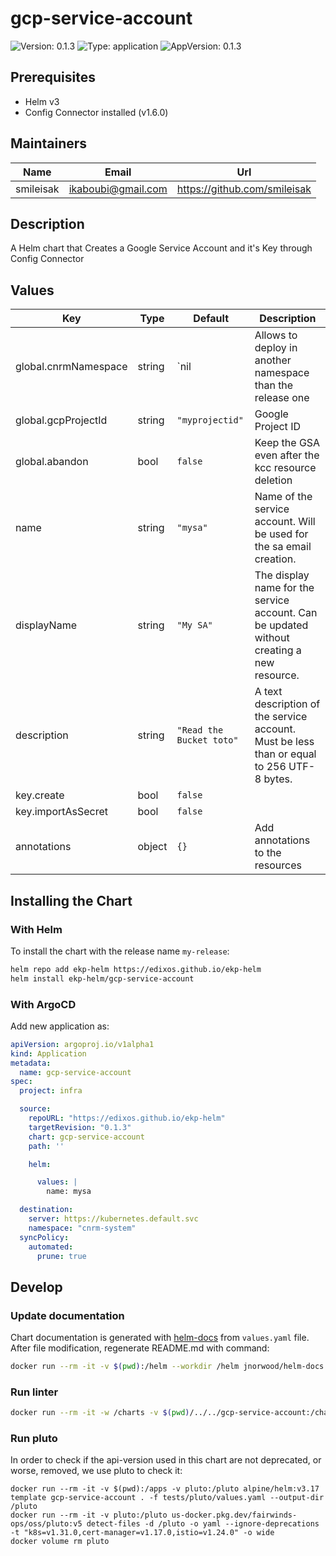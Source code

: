 # gcp-service-account

![Version: 0.1.3](https://img.shields.io/badge/Version-0.1.3-informational?style=flat-square) ![Type: application](https://img.shields.io/badge/Type-application-informational?style=flat-square) ![AppVersion: 0.1.3](https://img.shields.io/badge/AppVersion-0.1.3-informational?style=flat-square)

## Prerequisites

- Helm v3
- Config Connector installed (v1.6.0)

## Maintainers

| Name | Email | Url |
| ---- | ------ | --- |
| smileisak | <ikaboubi@gmail.com> | <https://github.com/smileisak> |

## Description

A Helm chart that Creates a Google Service Account and it's Key through Config Connector

## Values

| Key | Type | Default | Description |
|-----|------|---------|-------------|
| global.cnrmNamespace | string | `nil | Allows to deploy in another namespace than the release one |
| global.gcpProjectId | string | `"myprojectid"` | Google Project ID |
| global.abandon | bool | `false` | Keep the GSA even after the kcc resource deletion |
| name | string | `"mysa"` | Name of the service account. Will be used for the sa email creation. |
| displayName | string | `"My SA"` | The display name for the service account. Can be updated without creating a new resource. |
| description | string | `"Read the Bucket toto"` | A text description of the service account. Must be less than or equal to 256 UTF-8 bytes. |
| key.create | bool | `false` |  |
| key.importAsSecret | bool | `false` |  |
| annotations | object | `{}` | Add annotations to the resources |

## Installing the Chart

### With Helm

To install the chart with the release name `my-release`:

```bash
helm repo add ekp-helm https://edixos.github.io/ekp-helm
helm install ekp-helm/gcp-service-account
```

### With ArgoCD

Add new application as:

```yaml
apiVersion: argoproj.io/v1alpha1
kind: Application
metadata:
  name: gcp-service-account
spec:
  project: infra

  source:
    repoURL: "https://edixos.github.io/ekp-helm"
    targetRevision: "0.1.3"
    chart: gcp-service-account
    path: ''

    helm:

      values: |
        name: mysa

  destination:
    server: https://kubernetes.default.svc
    namespace: "cnrm-system"
  syncPolicy:
    automated:
      prune: true
```

## Develop

### Update documentation

Chart documentation is generated with [helm-docs](https://github.com/norwoodj/helm-docs) from `values.yaml` file.
After file modification, regenerate README.md with command:

```bash
docker run --rm -it -v $(pwd):/helm --workdir /helm jnorwood/helm-docs:v1.14.2 helm-docs
```

### Run linter

```bash
docker run --rm -it -w /charts -v $(pwd)/../../gcp-service-account:/charts quay.io/helmpack/chart-testing:v3.12.0 ct lint --charts /charts/charts/gcp-service-account --config /charts/charts/gcp-service-account/ct.yaml
```

### Run pluto

In order to check if the api-version used in this chart are not deprecated, or worse, removed, we use pluto to check it:

```
docker run --rm -it -v $(pwd):/apps -v pluto:/pluto alpine/helm:v3.17 template gcp-service-account . -f tests/pluto/values.yaml --output-dir /pluto
docker run --rm -it -v pluto:/pluto us-docker.pkg.dev/fairwinds-ops/oss/pluto:v5 detect-files -d /pluto -o yaml --ignore-deprecations -t "k8s=v1.31.0,cert-manager=v1.17.0,istio=v1.24.0" -o wide
docker volume rm pluto
```

